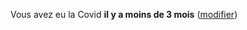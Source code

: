 Vous avez eu la Covid **il y a moins de 3 mois** <span class="modifier">([modifier](#historique))</span>

